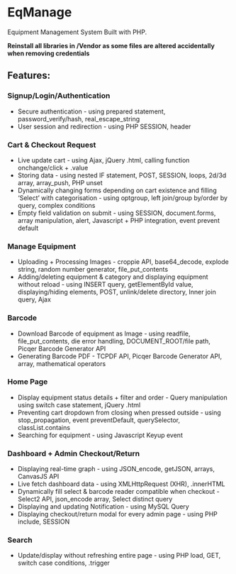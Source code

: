 # EqManage

Equipment Management System Built with PHP.

**Reinstall all libraries in /Vendor as some files are altered accidentally when removing credentials**

## Features:
### Signup/Login/Authentication
- Secure authentication - using prepared statement, password_verify/hash, real_escape_string
- User session and redirection - using PHP SESSION, header
### Cart & Checkout Request
- Live update cart - using Ajax, jQuery .html, calling function onchange/click + .value 
- Storing data - using nested IF statement, POST, SESSION, loops, 2d/3d array, array_push, PHP unset
- Dynamically changing forms depending on cart existence and filling ‘Select’ with categorisation - using optgroup, left join/group by/order by query, complex conditions
- Empty field validation on submit - using SESSION, document.forms, array manipulation, alert, Javascript + PHP integration, event prevent default
### Manage Equipment
- Uploading + Processing Images - croppie API, base64_decode, explode string, random number generator, file_put_contents
- Adding/deleting equipment & category and displaying equipment without reload - using INSERT query, getElementById value, displaying/hiding elements, POST, unlink/delete directory, Inner join query, Ajax
### Barcode
- Download Barcode of equipment as Image - using readfile, file_put_contents, die error handling, DOCUMENT_ROOT/file path, Picqer Barcode Generator API
- Generating Barcode PDF - TCPDF API, Picqer Barcode Generator API, array, mathematical operators
### Home Page
- Display equipment status details + filter and order - Query manipulation using switch case statement, jQuery .html
- Preventing cart dropdown from closing when pressed outside - using stop_propagation, event preventDefault, querySelector, classList.contains
- Searching for equipment - using Javascript Keyup event
### Dashboard + Admin Checkout/Return
- Displaying real-time graph - using JSON_encode, getJSON, arrays, CanvasJS API
- Live fetch dashboard data - using XMLHttpRequest (XHR), .innerHTML
- Dynamically fill select & barcode reader compatible when checkout - Select2 API, json_encode array, Select distinct query
- Displaying and updating Notification - using MySQL Query
- Displaying checkout/return modal for every admin page - using PHP include, SESSION
### Search
- Update/display without refreshing entire page - using PHP load, GET, switch case conditions, .trigger

